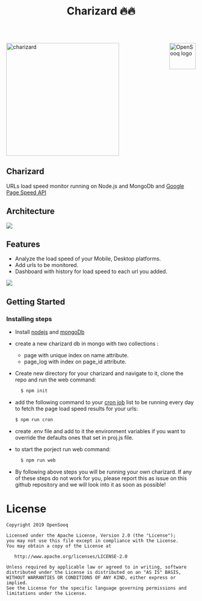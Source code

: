 
# <h1 align="center" >Charizard 🔥🔥</h1>

<br><br>

<a href="https://opensooq.com/">
    <img src="https://opensooqui2.os-cdn.com/os_web/desktop/opensooq-logo.svg" alt="OpenSooq logo" title="OpenSooq" align="right" height="70" />
</a>
<p align="left"><img src="https://img.pokemondb.net/artwork/large/charizard.jpg" title="charizard" height="300px" width="300px" /></p>

## Charizard

URLs load speed monitor running on Node.js and MongoDb and [Google Page Speed API](https://developers.google.com/speed/docs/insights/v5/get-started)
<br>

## Architecture
![](https://i.imgur.com/sOPHMY4.jpg)

## Features

* Analyze the load speed of your Mobile, Desktop platforms.
* Add urls to be monitored.
* Dashboard with history for load speed to each url you added.

<img src="https://i.imgur.com/EGrqAFD.gif" />


## Getting Started
### Installing steps

* Install [nodejs](http://nodejs.org/download/) and [mongoDb](https://docs.mongodb.com/manual/installation/)
* create a new charizard db in mongo with two collections :
  * page with unique index on name attribute.
  * page_log with index on page_id attribute.
* Create new directory for your charizard and navigate to it, clone the repo and run the web command:
  ```bash
    $ npm init
  ```
* add the following command to your [cron job](https://www.cyberciti.biz/faq/how-do-i-add-jobs-to-cron-under-linux-or-unix-oses/) list to be running every day to fetch the page load speed results for your urls:
    ```bash
    $ npm run cron 
  ```
  
* create .env file and add to it the environment variables if you want to override the defaults ones that set in proj.js file.
  
* to start the porject run web command: 
  ```bash
    $ npm run web 
  ```  

* By following above steps you will be running your own charizard. If any of these steps do not work for you, please report this as issue on this github repository and we will look into it as soon as possible!
  
  

# License

```
Copyright 2019 OpenSooq

Licensed under the Apache License, Version 2.0 (the "License");
you may not use this file except in compliance with the License.
You may obtain a copy of the License at

   http://www.apache.org/licenses/LICENSE-2.0

Unless required by applicable law or agreed to in writing, software
distributed under the License is distributed on an "AS IS" BASIS,
WITHOUT WARRANTIES OR CONDITIONS OF ANY KIND, either express or implied.
See the License for the specific language governing permissions and
limitations under the License.
